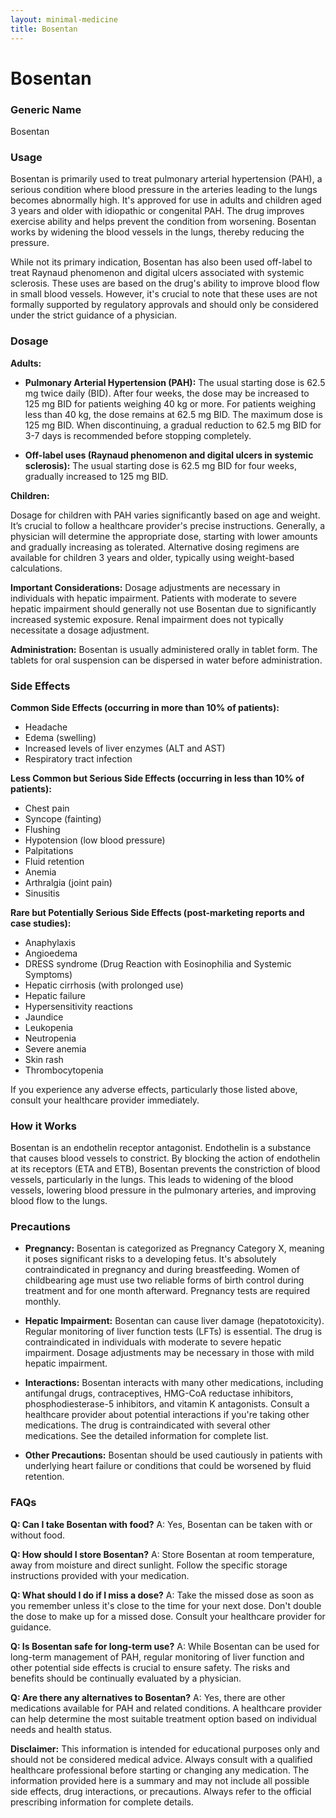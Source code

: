 ```yaml
---
layout: minimal-medicine
title: Bosentan
---
```


# Bosentan
### Generic Name
Bosentan

### Usage
Bosentan is primarily used to treat pulmonary arterial hypertension (PAH), a serious condition where blood pressure in the arteries leading to the lungs becomes abnormally high.  It's approved for use in adults and children aged 3 years and older with idiopathic or congenital PAH.  The drug improves exercise ability and helps prevent the condition from worsening.  Bosentan works by widening the blood vessels in the lungs, thereby reducing the pressure.

While not its primary indication, Bosentan has also been used off-label to treat Raynaud phenomenon and digital ulcers associated with systemic sclerosis.  These uses are based on the drug's ability to improve blood flow in small blood vessels.  However, it's crucial to note that these uses are not formally supported by regulatory approvals and should only be considered under the strict guidance of a physician.

### Dosage

**Adults:**

* **Pulmonary Arterial Hypertension (PAH):** The usual starting dose is 62.5 mg twice daily (BID).  After four weeks, the dose may be increased to 125 mg BID for patients weighing 40 kg or more. For patients weighing less than 40 kg, the dose remains at 62.5 mg BID.  The maximum dose is 125 mg BID.  When discontinuing, a gradual reduction to 62.5 mg BID for 3-7 days is recommended before stopping completely.

* **Off-label uses (Raynaud phenomenon and digital ulcers in systemic sclerosis):**  The usual starting dose is 62.5 mg BID for four weeks, gradually increased to 125 mg BID.

**Children:**

Dosage for children with PAH varies significantly based on age and weight. It’s crucial to follow a healthcare provider's precise instructions.  Generally, a physician will determine the appropriate dose, starting with lower amounts and gradually increasing as tolerated.  Alternative dosing regimens are available for children 3 years and older, typically using weight-based calculations.

**Important Considerations:**  Dosage adjustments are necessary in individuals with hepatic impairment.  Patients with moderate to severe hepatic impairment should generally not use Bosentan due to significantly increased systemic exposure.  Renal impairment does not typically necessitate a dosage adjustment.  

**Administration:** Bosentan is usually administered orally in tablet form. The tablets for oral suspension can be dispersed in water before administration.

### Side Effects

**Common Side Effects (occurring in more than 10% of patients):**

* Headache
* Edema (swelling)
* Increased levels of liver enzymes (ALT and AST)
* Respiratory tract infection

**Less Common but Serious Side Effects (occurring in less than 10% of patients):**

* Chest pain
* Syncope (fainting)
* Flushing
* Hypotension (low blood pressure)
* Palpitations
* Fluid retention
* Anemia
* Arthralgia (joint pain)
* Sinusitis


**Rare but Potentially Serious Side Effects (post-marketing reports and case studies):**

* Anaphylaxis
* Angioedema
* DRESS syndrome (Drug Reaction with Eosinophilia and Systemic Symptoms)
* Hepatic cirrhosis (with prolonged use)
* Hepatic failure
* Hypersensitivity reactions
* Jaundice
* Leukopenia
* Neutropenia
* Severe anemia
* Skin rash
* Thrombocytopenia

If you experience any adverse effects, particularly those listed above, consult your healthcare provider immediately.

### How it Works

Bosentan is an endothelin receptor antagonist.  Endothelin is a substance that causes blood vessels to constrict. By blocking the action of endothelin at its receptors (ETA and ETB), Bosentan prevents the constriction of blood vessels, particularly in the lungs.  This leads to widening of the blood vessels, lowering blood pressure in the pulmonary arteries, and improving blood flow to the lungs.

### Precautions

* **Pregnancy:** Bosentan is categorized as Pregnancy Category X, meaning it poses significant risks to a developing fetus.  It's absolutely contraindicated in pregnancy and during breastfeeding. Women of childbearing age must use two reliable forms of birth control during treatment and for one month afterward.  Pregnancy tests are required monthly.

* **Hepatic Impairment:** Bosentan can cause liver damage (hepatotoxicity). Regular monitoring of liver function tests (LFTs) is essential. The drug is contraindicated in individuals with moderate to severe hepatic impairment.  Dosage adjustments may be necessary in those with mild hepatic impairment.

* **Interactions:**  Bosentan interacts with many other medications, including antifungal drugs, contraceptives, HMG-CoA reductase inhibitors, phosphodiesterase-5 inhibitors, and vitamin K antagonists.  Consult a healthcare provider about potential interactions if you're taking other medications.  The drug is contraindicated with several other medications. See the detailed information for complete list.

* **Other Precautions:**  Bosentan should be used cautiously in patients with underlying heart failure or conditions that could be worsened by fluid retention.


### FAQs

**Q: Can I take Bosentan with food?**  A: Yes, Bosentan can be taken with or without food.

**Q: How should I store Bosentan?** A: Store Bosentan at room temperature, away from moisture and direct sunlight.  Follow the specific storage instructions provided with your medication.

**Q: What should I do if I miss a dose?** A:  Take the missed dose as soon as you remember unless it's close to the time for your next dose. Don't double the dose to make up for a missed dose. Consult your healthcare provider for guidance.

**Q:  Is Bosentan safe for long-term use?** A: While Bosentan can be used for long-term management of PAH, regular monitoring of liver function and other potential side effects is crucial to ensure safety.  The risks and benefits should be continually evaluated by a physician.

**Q:  Are there any alternatives to Bosentan?** A: Yes, there are other medications available for PAH and related conditions. A healthcare provider can help determine the most suitable treatment option based on individual needs and health status.


**Disclaimer:** This information is intended for educational purposes only and should not be considered medical advice.  Always consult with a qualified healthcare professional before starting or changing any medication.  The information provided here is a summary and may not include all possible side effects, drug interactions, or precautions. Always refer to the official prescribing information for complete details.
